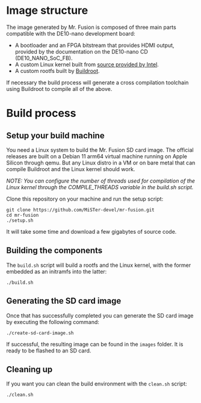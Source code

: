 # Image structure

The image generated by Mr. Fusion is composed of three main parts
compatible with the DE10-nano development board:

- A bootloader and an FPGA bitstream that provides HDMI output, provided by
  the documentation on the DE10-nano CD (DE10_NANO_SoC_FB).
- A custom Linux kernel built from [source provided by Intel](https://github.com/altera-opensource/linux-socfpga).
- A custom rootfs built by [Buildroot](https://buildroot.org/).

If necessary the build process will generate a cross compilation toolchain using
Buildroot to compile all of the above.

# Build process

## Setup your build machine

You need a Linux system to build the Mr. Fusion SD card image. The official releases
are built on a Debian 11 arm64 virtual machine running on Apple Silicon through qemu.
But any Linux distro in a VM or on bare metal that can compile Buildroot and the Linux
kernel should work.

_NOTE: You can configure the number of threads used for compilation of the Linux
kernel through the COMPILE_THREADS variable in the build.sh script._

Clone this repository on your machine and run the setup script:

```
git clone https://github.com/MiSTer-devel/mr-fusion.git
cd mr-fusion
./setup.sh
```

It will take some time and download a few gigabytes of source code.

## Building the components

The `build.sh` script will build a rootfs and the Linux kernel, with the former
embedded as an initramfs into the latter:

```
./build.sh
```

## Generating the SD card image

Once that has successfully completed you can generate the SD card image by
executing the following command:

```
./create-sd-card-image.sh
```

If successful, the resulting image can be found in the `images` folder. It is ready to be
flashed to an SD card.

## Cleaning up

If you want you can clean the build environment with the `clean.sh` script:

```
./clean.sh
```

